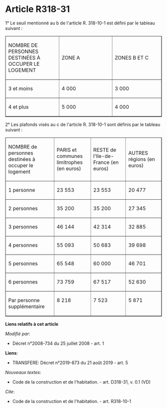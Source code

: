 # Article R318-31

1° Le seuil mentionné au b de l'article R. 318-10-1 est défini par le tableau suivant : 

<table cellspacing="1" border="1" cellpadding="0">
  <thead>
    <tr>
      <td width="156">

NOMBRE DE PERSONNES DESTINÉES À OCCUPER LE LOGEMENT 

</td>
      <td width="156">

ZONE A 

</td>
      <td width="143">

ZONES B ET C 

</td>
    </tr>
  </thead>
  <tbody>
    <tr>
      <td valign="top">

3 et moins 

</td>
      <td valign="top">

4 000 

</td>
      <td valign="top">

3 000 

</td>
    </tr>
    <tr>
      <td valign="top">

4 et plus 

</td>
      <td valign="top">

5 000 

</td>
      <td valign="top">

4 000 

</td>
    </tr>
  </tbody>
</table>

2° Les plafonds visés au c de l'article R. 318-10-1 sont définis par le tableau suivant : 

<table cellspacing="1" border="1" cellpadding="0">
  <thead>
    <tr>
      <td width="143">

NOMBRE de personnes destinées à occuper le logement 

</td>
      <td width="104">

PARIS et communes limitrophes (en euros) 

</td>
      <td width="104">

RESTE de l'Ile-de-France (en euros) 

</td>
      <td width="104">

AUTRES régions (en euros) 

</td>
    </tr>
  </thead>
  <tbody>
    <tr>
      <td valign="top">

1 personne 

</td>
      <td valign="top">

23 553 

</td>
      <td valign="top">

23 553 

</td>
      <td valign="top">

20 477 

</td>
    </tr>
    <tr>
      <td valign="top">

2 personnes 

</td>
      <td valign="top">

35 200 

</td>
      <td valign="top">

35 200 

</td>
      <td valign="top">

27 345 

</td>
    </tr>
    <tr>
      <td valign="top">

3 personnes 

</td>
      <td valign="top">

46 144 

</td>
      <td valign="top">

42 314 

</td>
      <td valign="top">

32 885 

</td>
    </tr>
    <tr>
      <td valign="top">

4 personnes 

</td>
      <td valign="top">

55 093 

</td>
      <td valign="top">

50 683 

</td>
      <td valign="top">

39 698 

</td>
    </tr>
    <tr>
      <td valign="top">

5 personnes 

</td>
      <td valign="top">

65 548 

</td>
      <td valign="top">

60 000 

</td>
      <td valign="top">

46 701 

</td>
    </tr>
    <tr>
      <td valign="top">

6 personnes 

</td>
      <td valign="top">

73 759 

</td>
      <td valign="top">

67 517 

</td>
      <td valign="top">

52 630 

</td>
    </tr>
    <tr>
      <td valign="top">

Par personne supplémentaire 

</td>
      <td valign="top">

8 218 

</td>
      <td valign="top">

7 523 

</td>
      <td valign="top">

5 871

</td>
    </tr>
  </tbody>
</table>

**Liens relatifs à cet article**

_Modifié par_:

  - Décret n°2008-734 du 25 juillet 2008 - art. 1

**Liens**:

  - TRANSFERE: Décret n°2019-873 du 21 août 2019 - art. 5

_Nouveaux textes_:

  - Code de la construction et de l'habitation. - art. D318-31, v. 0.1 (VD)

_Cite_:

  - Code de la construction et de l'habitation. - art. R318-10-1
